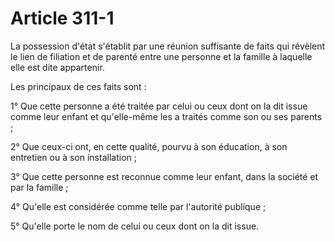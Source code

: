 # Article 311-1

La possession d'état s'établit par une réunion suffisante de faits qui révèlent le lien de filiation et de parenté entre une personne et la famille à laquelle elle est dite appartenir.

Les principaux de ces faits sont :

1° Que cette personne a été traitée par celui ou ceux dont on la dit issue comme leur enfant et qu'elle-même les a traités comme son ou ses parents ;

2° Que ceux-ci ont, en cette qualité, pourvu à son éducation, à son entretien ou à son installation ;

3° Que cette personne est reconnue comme leur enfant, dans la société et par la famille ;

4° Qu'elle est considérée comme telle par l'autorité publique ;

5° Qu'elle porte le nom de celui ou ceux dont on la dit issue.
